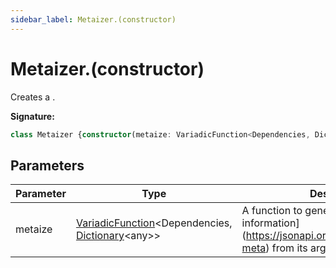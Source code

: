 ```yaml
---
sidebar_label: Metaizer.(constructor)
---
```

# Metaizer.(constructor)

Creates a .

**Signature:**

```typescript
class Metaizer {constructor(metaize: VariadicFunction<Dependencies, Dictionary<any>>);}
```

## Parameters

|  Parameter | Type | Description |
|  --- | --- | --- |
|  metaize | [VariadicFunction](./ts-japi.variadicfunction.md)&lt;Dependencies, [Dictionary](./ts-japi.dictionary.md)&lt;any&gt;&gt; | A function to generate \[meta information\](https://jsonapi.org/format/\#document-meta) from its arguments. |

